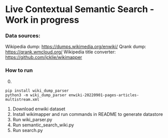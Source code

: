 # Live Contextual Semantic Search - Work in progress

### Data sources:

Wikipedia dump: https://dumps.wikimedia.org/enwiki/
Qrank dump: https://qrank.wmcloud.org/
Wikipedia title converter: https://github.com/jcklie/wikimapper

### How to run

0. 
```
pip install wiki_dump_parser
python3 -m wiki_dump_parser enwiki-20220901-pages-articles-multistream.xml
```
1. Download enwiki dataset
2. Install wikimapper and run commands in README to generate datastore
3. Run wiki_parser.py
4. Run semantic_search_wiki.py
5. Run search.py
